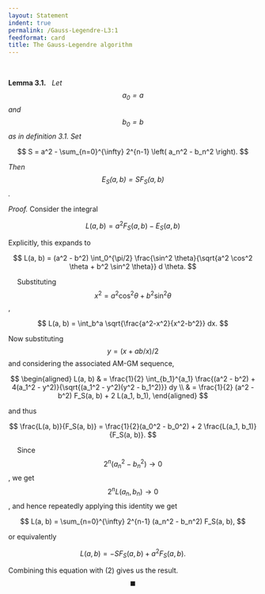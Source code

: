```yaml
---
layout: Statement
indent: true
permalink: /Gauss-Legendre-L3:1
feedformat: card
title: The Gauss-Legendre algorithm
---
```

<br>
		
**Lemma 3.1.** &nbsp; *Let $$ a_0 = a $$ and $$ b_0 = b $$ as in definition 3.1. Set*

$$
	S = a^2 - \sum_{n=0}^{\infty} 2^{n-1} \left( a_n^2 - b_n^2 \right).
$$

*Then $$ E_S(a, b) = S F_S(a, b) $$.*
	
*Proof.* Consider the integral 

$$
L(a, b)
= a^2 F_S(a, b) - E_S(a, b) \tag{2}
$$

Explicitly, this expands to

$$
L(a, b)
= (a^2 - b^2) \int_0^{\pi/2} \frac{\sin^2 \theta}{\sqrt{a^2 \cos^2 \theta + b^2 \sin^2 \theta}} d \theta.
$$

&emsp; Substituting $$ x^2 = a^2 \cos^2 \theta + b^2 \sin^2 \theta $$, 

$$
L(a, b)
= \int_b^a \sqrt{\frac{a^2-x^2}{x^2-b^2}} dx.
$$

Now substituting $$ y = (x+ab/x)/2 $$ and considering the associated AM-GM sequence,

$$
\begin{aligned}
	L(a, b) 
	& = \frac{1}{2} \int_{b_1}^{a_1} \frac{(a^2 - b^2) + 4(a_1^2 - y^2)}{\sqrt{(a_1^2 - y^2)(y^2 - b_1^2)}} dy \\
	& = \frac{1}{2} (a^2 - b^2) F_S(a, b) + 2 L(a_1, b_1),
\end{aligned} 
$$

and thus

$$
\frac{L(a, b)}{F_S(a, b)} = \frac{1}{2}(a_0^2 - b_0^2) + 2 \frac{L(a_1, b_1)}{F_S(a, b)}.
$$

&emsp; Since $$ 2^n(a_n^2 - b_n^2) \to 0 $$, we get $$ 2^n L(a_n, b_n) \to 0 $$, and hence repeatedly applying this identity we get

$$
L(a, b)
= \sum_{n=0}^{\infty} 2^{n-1} (a_n^2 - b_n^2) F_S(a, b),
$$

or equivalently 

$$
L(a, b)
= - S F_S(a, b) + a^2 F_S(a, b).
$$

Combining this equation with (2) gives us the result. $$ \blacksquare $$
